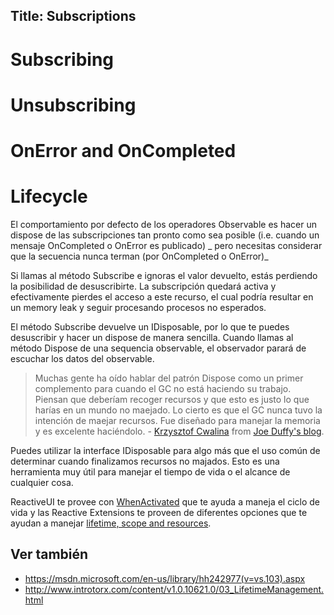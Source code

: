 Title: Subscriptions
---

# Subscribing


# Unsubscribing


# OnError and OnCompleted


# Lifecycle

El comportamiento por defecto de los operadores Observable es hacer un dispose de las subscripciones tan pronto como sea posible (i.e. cuando un mensaje OnCompleted o OnError es publicado) _ pero necesitas considerar que la secuencia nunca terman (por OnCompleted o OnError)_

Si llamas al método Subscribe e ignoras el valor devuelto, estás perdiendo la posibilidad de desuscribirte. La subscripción quedará activa y efectivamente pierdes el acceso a este recurso, el cual podría resultar en un memory leak y seguir procesando procesos no esperados.

El método Subscribe devuelve un IDisposable, por lo que te puedes desuscribir y hacer un dispose de manera sencilla. Cuando llamas al método Dispose de una sequencia observable, el observador parará de escuchar los datos del observable.

> Muchas gente ha oído hablar del patrón Dispose como un primer complemento para cuando el GC no está haciendo su trabajo. Piensan que deberíam recoger recursos y que esto es justo lo que harías en un mundo no maejado. Lo cierto es que el GC nunca tuvo la intención de maejar recursos. Fue diseñado para manejar la memoria y es excelente haciéndolo. - [Krzysztof Cwalina](http://blogs.msdn.com/b/kcwalina/) from [Joe Duffy's blog](http://www.bluebytesoftware.com/blog/2005/04/08/DGUpdateDisposeFinalizationAndResourceManagement.aspx).

Puedes utilizar la interface IDisposable para algo más que el uso común de determinar cuando finalizamos recursos no majados. Esto es una herramienta muy útil para manejar el tiempo de vida o el alcance de cualquier cosa.

ReactiveUI te provee con [WhenActivated](/docs/handbook/when-activated) que te ayuda a maneja el ciclo de vida y las Reactive Extensions te proveen de diferentes opciones que te ayudan a manejar [lifetime, scope and resources](disposables).

## Ver también

* https://msdn.microsoft.com/en-us/library/hh242977(v=vs.103).aspx
* http://www.introtorx.com/content/v1.0.10621.0/03_LifetimeManagement.html

